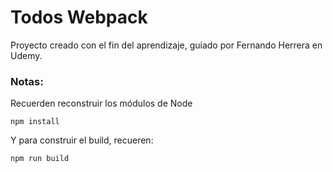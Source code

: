 # Todos Webpack

Proyecto creado con el fin del aprendizaje, guiado por Fernando Herrera en Udemy.

### Notas:
Recuerden reconstruir los módulos de Node
```
npm install
```

Y para construir el build, recueren:
```
npm run build
```

